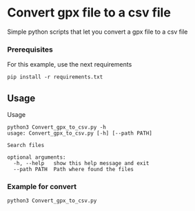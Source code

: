 # Convert gpx file to a csv file
Simple python scripts that let you convert a gpx file to a csv file

### Prerequisites 
For this example, use the next requirements 

```
pip install -r requirements.txt
```

## Usage

Usage 

```
python3 Convert_gpx_to_csv.py -h
usage: Convert_gpx_to_csv.py [-h] [--path PATH]

Search files

optional arguments:
  -h, --help   show this help message and exit
  --path PATH  Path where found the files
```

### Example for convert

```
python3 Convert_gpx_to_csv.py
```

